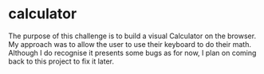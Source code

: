 # calculator

The purpose of this challenge is to build a visual Calculator on the browser. My approach was to allow the user to use their keyboard to do their math. Although I do recognise it presents some bugs as for now, I plan on coming back to this project to fix it later.